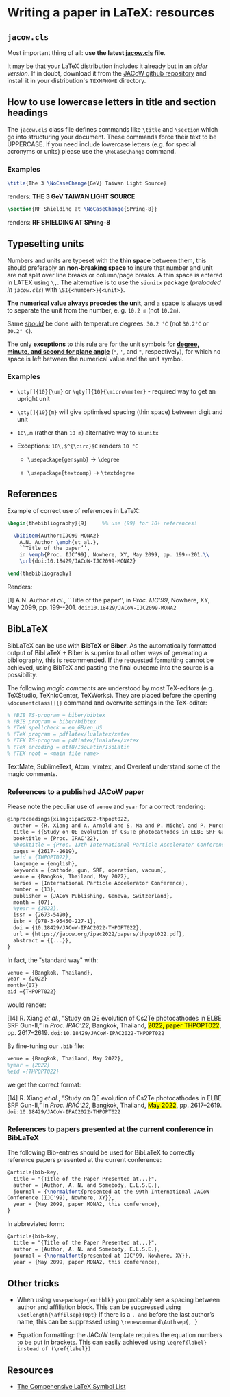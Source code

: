 # Writing a paper in LaTeX: resources

## `jacow.cls`

Most important thing of all: **use the latest [jacow.cls](https://github.com/JACoW-org/JACoW_Templates/raw/master/LaTeX/A4/jacow.cls) file**.

It may be that your LaTeX distribution includes it already but in an *older version*. If in doubt, download it from the [JACoW github repository](https://github.com/JACoW-org/JACoW_Templates/tree/master/LaTeX) and install it in your distribution's   `TEXMFHOME` directory.

## How to use lowercase letters in title and section headings

The `jacow.cls` class file defines commands like `\title` and `\section` which go into
structuring your document. These commands force their text to be UPPERCASE. If you need include lowercase letters (e.g. for special acronyms or units) please use the `\NoCaseChange` command.

### Examples

```latex
\title{The 3 \NoCaseChange{GeV} Taiwan Light Source}
```

renders: **THE 3 GeV TAIWAN LIGHT SOURCE**

```latex
\section{RF Shielding at \NoCaseChange{SPring-8}}
```

renders: **RF SHIELDING AT SPring-8**

## Typesetting units

Numbers and units are typeset with the **thin space** between them, this should preferably an **non-breaking space** to insure that number and unit are not split over line breaks or column/page breaks. A thin space is entered in LATEX using `\,`. The alternative is to use the `siunitx` package (*preloaded in `jacow.cls`*) with `\SI{<number>}{<unit>}`.

**The numerical value always precedes the unit**, and a space is always used to separate the unit from the number, e. g. `10.2 m` (not `10.2m`).

Same [*should*](https://en.wikipedia.org/wiki/Degree_symbol#Typography) be done with temperature degrees: `30.2 °C` (not `30.2°C` or `30.2° C`).

The only **exceptions** to this rule are for the unit symbols for [**degree, minute, and second for plane angle**](https://en.wikipedia.org/wiki/Degree_symbol#Typography) (`°`, `'`, and `"`, respectively), for which no space is left between the numerical value and the unit symbol.

### Examples

- `\qty[]{10}{\um}` or `\qty[]{10}{\micro\meter}` - required way to get an upright unit

- `\qty[]{10}{m}` will give optimised spacing (thin space) between digit and unit

- `10\,m` (rather than `10 m`) alternative way to `siunitx`

- Exceptions: `10\,$^{\circ}$C` renders `10 °C` 
  
    - `\usepackage{gensymb}` &rarr; `\degree`
  
    - `\usepackage{textcomp}` &rarr; `\textdegree`



## References

Example of correct use of references in LaTeX:

```latex
\begin{thebibliography}{9}     %% use {99} for 10+ references!

  \bibitem{Author:IJC99-MONA2}
    A.N. Author \emph{et al.},
    ``Title of the paper’’,
    in \emph{Proc. IJC’99}, Nowhere, XY, May 2099, pp. 199--201.\\
    \url{doi:10.18429/JACoW-IJC2099-MONA2}

\end{thebibliography}
```

Renders:

[1] A.N. Author *et al.*, \`\`Title of the paper’’, in *Proc. IJC’99*, Nowhere, XY, May 2099, pp. 199--201.
`doi:10.18429/JACoW-IJC2099-MONA2`

## BibLaTeX

BibLaTeX can be use with **BibTeX** or **Biber**. As the automatically formatted output of BibLaTeX + Biber is superior to all other ways of generating a bibliography, this is recommended. If the requested formatting cannot be achieved, using BibTeX and pasting the final outcome into the source is a possibility.

The following *magic comments* are understood by most TeX-editors (e.g. TeXStudio, TeXnicCenter, TeXWorks). They are placed before the opening `\documentclass[]{}` command and overwrite settings in the TeX-editor:

```latex
% !BIB TS-program = biber/bibtex
% !BIB program = biber/bibtex
% !TeX spellcheck = en_GB/en_US
% !TeX program = pdflatex/lualatex/xetex
% !TEX TS-program = pdflatex/lualatex/xetex
% !TeX encoding = utf8/IsoLatin/IsoLatin
% !TEX root = <main file name>
```

TextMate, SublimeText, Atom, vimtex, and Overleaf understand some of the magic comments.

### References to a published JACoW paper

Please note the peculiar use of `venue` and `year` for a correct rendering:

```latex
@inproceedings{xiang:ipac2022-thpopt022,
  author = {R. Xiang and A. Arnold and S. Ma and P. Michel and P. Murcek and A.A. Ryzhov and J. Schaber and J. Teichert and P.Z. Zwartek},
  title = {{Study on QE evolution of Cs₂Te photocathodes in ELBE SRF Gun-II}},
  booktitle = {Proc. IPAC'22},
  %booktitle = {Proc. 13th International Particle Accelerator Conference (IPAC'22)},
  pages = {2617--2619},
  %eid = {THPOPT022},
  language = {english},
  keywords = {cathode, gun, SRF, operation, vacuum},
  venue = {Bangkok, Thailand, May 2022},
  series = {International Particle Accelerator Conference},
  number = {13},
  publisher = {JACoW Publishing, Geneva, Switzerland},
  month = {07},
  %year = {2022},
  issn = {2673-5490},
  isbn = {978-3-95450-227-1},
  doi = {10.18429/JACoW-IPAC2022-THPOPT022},
  url = {https://jacow.org/ipac2022/papers/thpopt022.pdf},
  abstract = {{...}},
}
```

In fact, the "standard way" with:

```latex
venue = {Bangkok, Thailand},
year = {2022}
month={07}
eid ={THPOPT022}
```

would render:

[14] R. Xiang *et al.*, “Study on QE evolution of Cs2Te photocathodes in ELBE SRF Gun-II,”
        in *Proc. IPAC’22*, Bangkok, Thailand, <mark>2022, paper THPOPT022</mark>, pp. 2617–2619.
        `doi:10.18429/JACoW-IPAC2022-THPOPT022`



By fine-tuning our `.bib` file:

```latex
venue = {Bangkok, Thailand, May 2022},
%year = {2022}
%eid ={THPOPT022}
```

we get the correct format:

[14] R. Xiang *et al.*, “Study on QE evolution of Cs2Te photocathodes in ELBE SRF Gun-II,”
 in *Proc. IPAC’22*, Bangkok, Thailand, <mark>May 2022</mark>, pp. 2617–2619.
 `doi:10.18429/JACoW-IPAC2022-THPOPT022`

### References to papers presented at the current conference in BibLaTeX

The following Bib-entries should be used for BibLaTeX to correctly reference papers presented at the current conference:

```latex
@article{bib-key,
  title = "{Title of the Paper Presented at...}",
  author = {Author, A. N. and Somebody, E.L.S.E.},
  journal = {\normalfont{presented at the 99th International JACoW
Conference (IJC'99), Nowhere, XY}},
  year = {May 2099, paper MONA2, this conference},
}
```

In abbreviated form:

```latex
@article{bib-key,
  title = "{Title of the Paper Presented at...}",
  author = {Author, A. N. and Somebody, E.L.S.E.},
  journal = {\normalfont{presented at IJC'99, Nowhere, XY}},
  year = {May 2099, paper MONA2, this conference},
```

## Other tricks

- When using `\usepackage{authblk}` you probably see a spacing between author and affiliation block.
  This can be suppressed using `\setlength{\affilsep}{0pt}`
  If there is a `, and` before the last author’s name, this can be suppressed using `\renewcommand\Authsep{, }`

- Equation formatting: the JACoW template requires the equation numbers to be put in brackets. This can easily achieved using `\eqref{label} instead of (\ref{label})`

## Resources

- [The Compehensive LaTeX Symbol List](https://tug.ctan.org/info/symbols/comprehensive/symbols-a4.pdf)
